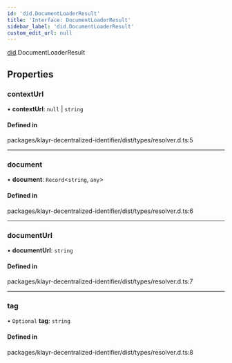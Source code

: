 ```yaml
---
id: 'did.DocumentLoaderResult'
title: 'Interface: DocumentLoaderResult'
sidebar_label: 'did.DocumentLoaderResult'
custom_edit_url: null
---
```


[did](../namespaces/did.md).DocumentLoaderResult

## Properties

### contextUrl

• **contextUrl**: `null` \| `string`

#### Defined in

packages/klayr-decentralized-identifier/dist/types/resolver.d.ts:5

---

### document

• **document**: `Record`<`string`, `any`\>

#### Defined in

packages/klayr-decentralized-identifier/dist/types/resolver.d.ts:6

---

### documentUrl

• **documentUrl**: `string`

#### Defined in

packages/klayr-decentralized-identifier/dist/types/resolver.d.ts:7

---

### tag

• `Optional` **tag**: `string`

#### Defined in

packages/klayr-decentralized-identifier/dist/types/resolver.d.ts:8
